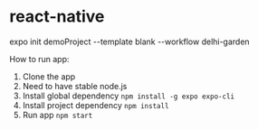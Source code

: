 # react-native
expo init demoProject --template blank --workflow delhi-garden


How to run app:
1. Clone the app
2. Need to have stable node.js
3. Install global dependency
``` npm install -g expo expo-cli ```
4. Install project dependency
``` npm install ```
5. Run app
``` npm start ```
